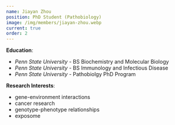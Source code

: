 ```yaml
---
name: Jiayan Zhou
position: PhD Student (Pathobiology)
image: /img/members/jiayan-zhou.webp
current: true
order: 2
---
```


**Education**: 

  * *Penn State University* - BS Biochemistry and Molecular Biology
  * *Penn State University* - BS Immunology and Infectious Disease
  * *Penn State University* - Pathobiolgy PhD Program

**Research Interests**:

  * gene-environment interactions
  * cancer research
  * genotype-phenotype relationships
  * exposome
